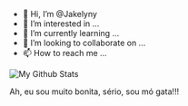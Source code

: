 - 👋 Hi, I’m @Jakelyny
- 👀 I’m interested in ...
- 🌱 I’m currently learning ...
- 💞️ I’m looking to collaborate on ...
- 📫 How to reach me ...
<img align="center" src="https://github-readme-stats.vercel.app/api/top-langs/?username=Jakelyny&layout=compact&theme=radical" alt="My Github Stats">

Ah, eu sou muito bonita, sério, sou mó gata!!!
<!---
Jakelyny/Jakelyny is a ✨ special ✨ repository because its `README.md` (this file) appears on your GitHub profile.
You can click the Preview link to take a look at your changes.
--->
